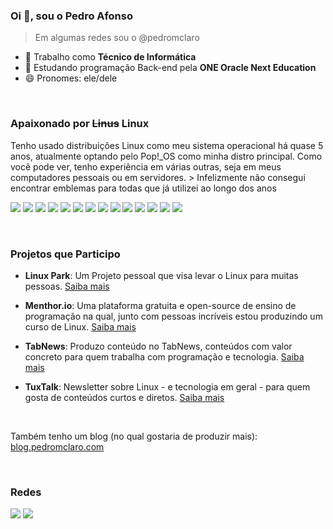 ### Oi 👋, sou o Pedro Afonso
> Em algumas redes sou o @pedromclaro

- 🔭 Trabalho como **Técnico de Informática**
- 🌱 Estudando programação Back-end pela **ONE Oracle Next Education**
- 😄 Pronomes: ele/dele

<br>
  
<h3>Apaixonado por <s>Linus</s> Linux</h3>
Tenho usado distribuições Linux como meu sistema operacional há quase 5 anos, atualmente optando pelo Pop!_OS como minha distro principal. Como você pode ver, tenho experiência em várias outras, seja em meus computadores pessoais ou em servidores.
> Infelizmente não consegui encontrar emblemas para todas que já utilizei ao longo dos anos

![](https://img.shields.io/badge/Arch_Linux-1793D1?style=for-the-badge&logo=arch-linux&logoColor=white)
![](https://img.shields.io/badge/manjaro-35BF5C?style=for-the-badge&logo=manjaro&logoColor=white)
![](https://img.shields.io/badge/Debian-A81D33?style=for-the-badge&logo=debian&logoColor=white)
![](https://img.shields.io/badge/Fedora-294172?style=for-the-badge&logo=fedora&logoColor=white)
![](https://img.shields.io/badge/Ubuntu-E95420?style=for-the-badge&logo=ubuntu&logoColor=white)
![](https://img.shields.io/badge/Linux_Mint-87CF3E?style=for-the-badge&logo=linux-mint&logoColor=white)
![](https://img.shields.io/badge/Elementary%20OS-64BAFF?style=for-the-badge&logo=elementary&logoColor=white)
![](https://img.shields.io/badge/Pop!_OS-48B9C7?style=for-the-badge&logo=Pop!_OS&logoColor=white)
![](https://img.shields.io/badge/Zorin%20OS-0CC1F3?style=for-the-badge&logo=zorin&logoColor=white)
![](https://img.shields.io/badge/Deepin-007CFF?style=for-the-badge&logo=deepin&logoColor=white)
![](https://img.shields.io/badge/Kali_Linux-557C94?style=for-the-badge&logo=kali-linux&logoColor=white)
![](https://img.shields.io/badge/Alpine_Linux-0D597F?style=for-the-badge&logo=alpine-linux&logoColor=white)
![](https://img.shields.io/badge/SUSE-0C322C?style=for-the-badge&logo=SUSE&logoColor=white)
![](https://img.shields.io/badge/Red%20Hat-EE0000?style=for-the-badge&logo=redhat&logoColor=white)

<br>

### Projetos que Participo
- __Linux Park__: Um Projeto pessoal que visa levar o Linux para muitas pessoas. [Saiba mais](https://www.tabnews.com.br/pedromclaro/welcome-to-linux-park)
  
- __Menthor.io__: Uma plataforma gratuita e open-source de ensino de programação na qual, junto com pessoas incríveis estou produzindo um curso de Linux. [Saiba mais](https://menthor.io)
  
- __TabNews__: Produzo conteúdo no TabNews, conteúdos com valor concreto para quem trabalha com programação e tecnologia. [Saiba mais](https://www.tabnews.com.br/pedromclaro)

- __TuxTalk__: Newsletter sobre Linux - e tecnologia em geral - para quem gosta de conteúdos curtos e diretos. [Saiba mais](https://pedromclaro.substack.com/)

<br>

<p>Também tenho um blog (no qual gostaria de produzir mais): <a href= "https://blog.pedromclaro.com">blog.pedromclaro.com</a></p>

<br>

### Redes

<a href= "https://www.github.com/pedromclaro"><img src="https://img.shields.io/badge/GitHub-100000?style=for-the-badge&logo=github&logoColor=white"></a>
<a href= "https://www.linkedin.com/in/pedroafonsomclaro"><img src="https://img.shields.io/badge/LinkedIn-0077B5?style=for-the-badge&logo=linkedin&logoColor=white"></a>
